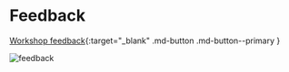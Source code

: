 # Feedback

[Workshop feedback](https://forms.office.com/r/v4rCwHkjjB){:target="_blank" .md-button .md-button--primary }

![feedback](../../assets/images/00-intro/feedback-qr.png)